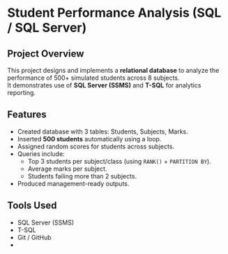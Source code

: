 # Student Performance Analysis (SQL / SQL Server)

##  Project Overview
This project designs and implements a **relational database** to analyze the performance of 500+ simulated students across 8 subjects.  
It demonstrates use of **SQL Server (SSMS)** and **T-SQL** for analytics reporting.

##  Features
- Created database with 3 tables: Students, Subjects, Marks.
- Inserted **500 students** automatically using a loop.
- Assigned random scores for students across subjects.
- Queries include:
  - Top 3 students per subject/class (using `RANK()` + `PARTITION BY`).
  - Average marks per subject.
  - Students failing more than 2 subjects.
- Produced management-ready outputs.

##  Tools Used
- SQL Server (SSMS)
- T-SQL
- Git / GitHub
- 
